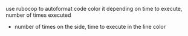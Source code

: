use rubocop to autoformat code
color it depending on time to execute, number of times executed
 - number of times on the side, time to execute in the line color
